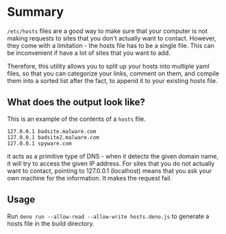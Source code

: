# Summary

`/etc/hosts` files are a good way to make sure that your computer is not making
requests to sites that you don't actually want to contact. However, they come
with a limitation - the hosts file has to be a single file. This can be
inconvenient if have a lot of sites that you want to add.

Therefore, this utility allows you to split up your hosts into multiple yaml
files, so that you can categorize your links, comment on them, and compile them
into a sorted list after the fact, to append it to your existing hosts file.

## What does the output look like?

This is an example of the contents of a `hosts` file.

```hosts
127.0.0.1 badsite.malware.com
127.0.0.1 badsite2.malware.com
127.0.0.1 spyware.com
```

it acts as a primitive type of DNS - when it detects the given domain name, it
will try to access the given IP address. For sites that you do not actually want
to contact, pointing to 127.0.0.1 (localhost) means that you ask your own
machine for the information. It makes the request fail.

## Usage

Run `deno run --allow-read --allow-write hosts.deno.js` to generate a hosts file
in the build directory.
